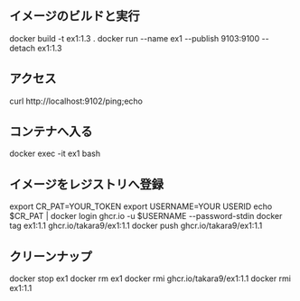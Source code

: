 ## イメージのビルドと実行

docker build -t ex1:1.3 .
docker run --name ex1 --publish 9103:9100 --detach ex1:1.3


## アクセス

curl http://localhost:9102/ping;echo


## コンテナへ入る

docker exec -it ex1 bash


## イメージをレジストリへ登録

export CR_PAT=YOUR_TOKEN
export USERNAME=YOUR USERID
echo $CR_PAT | docker login ghcr.io -u $USERNAME --password-stdin
docker tag ex1:1.1 ghcr.io/takara9/ex1:1.1
docker push ghcr.io/takara9/ex1:1.1


## クリーンナップ

docker stop ex1
docker rm ex1
docker rmi ghcr.io/takara9/ex1:1.1
docker rmi ex1:1.1



